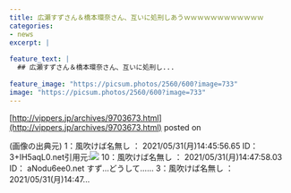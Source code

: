 ```yaml
---
title: 広瀬すずさん＆橋本環奈さん、互いに処刑しあうｗｗｗｗｗｗｗｗｗｗｗｗ
categories:
- news
excerpt: |
  
feature_text: |
  ## 広瀬すずさん＆橋本環奈さん、互いに処刑し...
  
feature_image: "https://picsum.photos/2560/600?image=733"
image: "https://picsum.photos/2560/600?image=733"
---
```


[http://vippers.jp/archives/9703673.html](http://vippers.jp/archives/9703673.html)
posted on 

<!--more-->

(画像の出典元) 1：風吹けば名無し ： 2021/05/31(月)14:45:56.65 ID： 3+IH5aqL0.net引用元:![](https://i.imgur.com/hoYJbbZ.jpg) 10：風吹けば名無し ： 2021/05/31(月)14:47:58.03 ID： aNodu6ee0.net すず…どうして…… 3：風吹けば名無し ： 2021/05/31(月)14:47...
